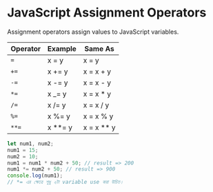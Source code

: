 # JavaScript Assignment Operators

Assignment operators assign values to JavaScript variables.

| Operator | Example   | Same As      |
| -------- | --------- | ------------ |
| `=`      | x = y     | x = y        |
| `+=`     | x += y    | x = x + y    |
| `-=`     | x -= y    | x = x - y    |
| `*=`     | x \_= y   | x = x \* y   |
| `/=`     | x /= y    | x = x / y    |
| `%=`     | x %= y    | x = x % y    |
| `**=`    | x \*\*= y | x = x \*\* y |

```javascript
let num1, num2;
num1 = 15;
num2 = 10;
num1 = num1 * num2 + 50; // result => 200
num1 *= num2 + 50; // result => 900
console.log(num1);
// *= এর ক্ষেত্রে শুধু ২টা variable use করা উচিত।
```
